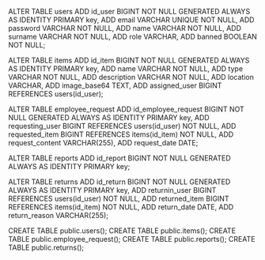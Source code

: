 ALTER TABLE users
    ADD id_user BIGINT NOT NULL GENERATED ALWAYS AS IDENTITY PRIMARY key,
    ADD email VARCHAR UNIQUE NOT NULL,
    ADD password VARCHAR NOT NULL,
    ADD name VARCHAR NOT NULL,
    ADD surname VARCHAR NOT NULL,
    ADD role VARCHAR,
    ADD banned BOOLEAN NOT NULL;
    
ALTER TABLE items
    ADD id_item BIGINT NOT NULL GENERATED ALWAYS AS IDENTITY PRIMARY key,
    ADD name VARCHAR NOT NULL,
    ADD type VARCHAR NOT NULL,
    ADD description VARCHAR NOT NULL,
    ADD location VARCHAR,
    ADD image_base64 TEXT,
    ADD assigned_user BIGINT REFERENCES users(id_user);

ALTER TABLE employee_request
    ADD id_employee_request BIGINT NOT NULL GENERATED ALWAYS AS IDENTITY PRIMARY key,
    ADD requesting_user BIGINT REFERENCES users(id_user) NOT NULL,
    ADD requested_item BIGINT REFERENCES items(id_item) NOT NULL,
    ADD request_content VARCHAR(255),
    ADD request_date DATE;

ALTER TABLE reports
    ADD id_report BIGINT NOT NULL GENERATED ALWAYS AS IDENTITY PRIMARY key;

ALTER TABLE returns
    ADD id_return BIGINT NOT NULL GENERATED ALWAYS AS IDENTITY PRIMARY key,
    ADD returnin_user BIGINT REFERENCES users(id_user) NOT NULL,
    ADD returned_item BIGINT REFERENCES items(id_item) NOT NULL,
    ADD return_date DATE,
    ADD return_reason VARCHAR(255);

CREATE TABLE public.users();
CREATE TABLE public.items();
CREATE TABLE public.employee_request();
CREATE TABLE public.reports();
CREATE TABLE public.returns();
